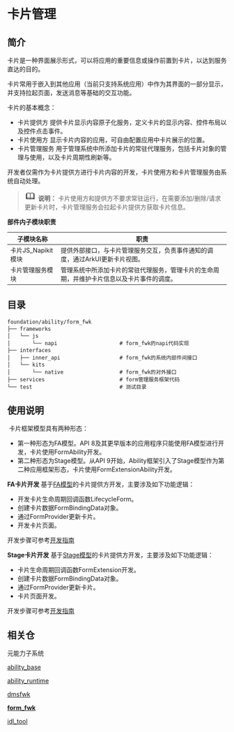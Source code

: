 # 卡片管理

## 简介

卡片是一种界面展示形式，可以将应用的重要信息或操作前置到卡片，以达到服务直达的目的。

卡片常用于嵌入到其他应用（当前只支持系统应用）中作为其界面的一部分显示，并支持拉起页面，发送消息等基础的交互功能。

卡片的基本概念：

- 卡片提供方
提供卡片显示内容原子化服务，定义卡片的显示内容、控件布局以及控件点击事件。
- 卡片使用方
显示卡片内容的应用，可自由配置应用中卡片展示的位置。
- 卡片管理服务
用于管理系统中所添加卡片的常驻代理服务，包括卡片对象的管理与使用，以及卡片周期性刷新等。

开发者仅需作为卡片提供方进行卡片内容的开发，卡片使用方和卡片管理服务由系统自动处理。

> ![icon-note.gif](figures/icon-note.gif) **说明：**
> 卡片使用方和提供方不要求常驻运行，在需要添加/删除/请求更新卡片时，卡片管理服务会拉起卡片提供方获取卡片信息。

**部件内子模块职责**

| 子模块名称       | 职责                                                         |
| ---------------- | ------------------------------------------------------------|
| 卡片JS_Napikit模块| 提供外部接口，与卡片管理服务交互，负责事件通知的调度，通过ArkUI更新卡片视图。           |
| 卡片管理服务模块   | 管理系统中所添加卡片的常驻代理服务，管理卡片的生命周期，并维护卡片信息以及卡片事件的调度。 |

## 目录

```
foundation/ability/form_fwk
├── frameworks
│   └── js
│       └── napi					# form_fwk的napi代码实现
├── interfaces
│   ├── inner_api 				    # form_fwk的系统内部件间接口 
│   └── kits
│       └── native				    # form_fwk的对外接口  
├── services                        # form管理服务框架代码
└── test							# 测试目录
```

## 使用说明
​ 卡片框架模型具有两种形态：
-   第一种形态为FA模型。API 8及其更早版本的应用程序只能使用FA模型进行开发，卡片使用FormAbility开发。
-   第二种形态为Stage模型。从API 9开始，Ability框架引入了Stage模型作为第二种应用框架形态，卡片使用FormExtensionAbility开发。

**FA卡片开发**
基于[FA模型](https://gitee.com/openharmony/docs/blob/master/zh-cn/application-dev/application-models/fa-model-development-overview.md)的卡片提供方开发，主要涉及如下功能逻辑：

-   开发卡片生命周期回调函数LifecycleForm。
-   创建卡片数据FormBindingData对象。
-   通过FormProvider更新卡片。
-   开发卡片页面。

开发步骤可参考[开发指南](https://gitee.com/openharmony/docs/blob/master/zh-cn/application-dev/application-models/widget-development-fa.md)

**Stage卡片开发**
基于[Stage模型](https://gitee.com/openharmony/docs/blob/master/zh-cn/application-dev/application-models/stage-model-development-overview.md)的卡片提供方开发，主要涉及如下功能逻辑：

- 卡片生命周期回调函数FormExtension开发。
- 创建卡片数据FormBindingData对象。
- 通过FormProvider更新卡片。
- 卡片页面开发。

开发步骤可参考[开发指南](https://gitee.com/openharmony/docs/blob/master/zh-cn/application-dev/application-models/service-widget-overview.md)

## 相关仓
元能力子系统

[ability_base](https://gitee.com/openharmony/ability_ability_base)

[ability_runtime](https://gitee.com/openharmony/ability_ability_runtime)

[dmsfwk](https://gitee.com/openharmony/ability_dmsfwk)

[**form_fwk**](https://gitee.com/openharmony/ability_form_fwk)

[idl_tool](https://gitee.com/openharmony/ability_idl_tool)

